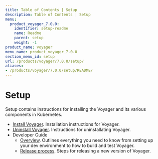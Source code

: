 ```yaml
---
title: Table of Contents | Setup
description: Table of Contents | Setup
menu:
  product_voyager_7.0.0:
    identifier: setup-readme
    name: Readme
    parent: setup
    weight: -1
product_name: voyager
menu_name: product_voyager_7.0.0
section_menu_id: setup
url: /products/voyager/7.0.0/setup/
aliases:
- /products/voyager/7.0.0/setup/README/
---
```


# Setup

Setup contains instructions for installing the Voyager and its various components in Kubernetes.

- [Install Voyager](/products/voyager/7.0.0/setup/install). Installation instructions for Voyager.
- [Uninstall Voyager](/products/voyager/7.0.0/setup/uninstall). Instructions for uninstallating Voyager.
- Developer Guide
  - [Overview](/products/voyager/7.0.0/setup/developer-guide/overview). Outlines everything you need to know from setting up your dev environment to how to build and test Voyager.
  - [Release process](/products/voyager/7.0.0/setup/developer-guide/release). Steps for releasing a new version of Voyager.
